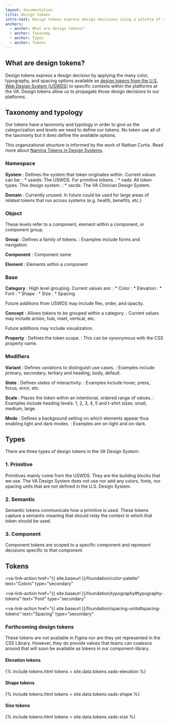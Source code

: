 ```yaml
---
layout: documentation
title: Design tokens
intro-text: Design tokens express design decisions using a palette of options from the U.S. Web Design System.
anchors:
  - anchor: What are design tokens?
  - anchor: Taxonomy
  - anchor: Types
  - anchor: Tokens
---
```


## What are design tokens?

Design tokens express a design decision by applying the many color, typography, and spacing options available as [design tokens from the U.S. Web Design System (USWDS)](https://designsystem.digital.gov/design-tokens/) to specific contexts within the platforms at the VA. Design tokens allow us to propagate those design decisions to our platforms.

## Taxonomy and typology

Our tokens have a taxonomy and typology in order to give us the categorization and levels we need to define our tokens. No token use all of the taxonomy but it does define the available options.

This organizational structure is informed by the work of Nathan Curtis. Read more about <a href="https://medium.com/eightshapes-llc/naming-tokens-in-design-systems-9e86c7444676">Naming Tokens in Design Systems</a>.

### Namespace

**System**
: Defines the system that token originates within. Current values can be:
: * uswds: The USWDS. For primitive tokens.
: * vads: All token types. This design system.
: * vacds: The VA Clinician Design System.

**Domain**
: Currently unused. In future could be used for large areas of related tokens that run across systems (e.g. health, benefits, etc.)

### Object

These levels refer to a component, element within a component, or component group.

**Group**
: Defines a family of tokens.
: Examples include forms and navigation.

**Component**
: Component name

**Element**
: Elements within a component

### Base

**Category**
: High level grouping. Current values are:
: * Color
: * Elevation
: * Font
: * Shape
: * Size
: * Spacing

Future additions from USWDS may include flex, order, and opacity.

**Concept**
: Allows tokens to be grouped within a category.
: Current values may include action, hub, inset, vertical, etc.

Future additions may include visualization.

**Property**
: Defines the token scope.
: This can be synonymous with the CSS property name.

### Modifiers

**Variant**
: Defines variations to distinguish use cases.
: Examples include primary, secondary, tertiary and heading, body, default.

**State**
: Defines states of interactivity.
: Examples include hover, press, focus, error, etc.

**Scale**
: Places the token within an intentional, ordered range of values.
: Examples include heading levels: 1, 2, 3, 4, 5 and t-shirt sizes: small, medium, large.

**Mode**
: Defines a background setting on which elements appear thus enabling light and dark modes.
: Examples are on-light and on-dark.

## Types

There are three types of design tokens in the VA Design System:

### 1. Primitive

Primitives mainly come from the USWDS. They are the building blocks that we use. The VA Design System does not use nor add any colors, fonts, nor spacing units that are not defined in the U.S. Design System.

### 2. Semantic

Semantic tokens communicate how a primitive is used. These tokens capture a semantic meaning that should relay the context in which that token should be used.

### 3. Component

Component tokens are scoped to a specific component and represent decisions specific to that component.

## Tokens

<va-link-action
  href="{{ site.baseurl }}/foundation/color-palette"
  text="Colors"
  type="secondary"
></va-link-action>

<va-link-action
  href="{{ site.baseurl }}/foundation/typography#typography-tokens"
  text="Font"
  type="secondary"
></va-link-action>

<va-link-action
  href="{{ site.baseurl }}/foundation/spacing-units#spacing-tokens"
  text="Spacing"
  type="secondary"
></va-link-action>

### Forthcoming design tokens

These tokens are not available in Figma nor are they yet represented in the CSS Library. However, they do provide values that teams can coalesce around that will soon be available as tokens in our component-library.

<va-accordion bordered="false" uswds="true">
  <va-accordion-item header="Elevation" id="second" uswds>
    <h4>Elevation tokens</h4>
    {% include tokens.html tokens = site.data.tokens.vads-elevation %}
  </va-accordion-item>
  <va-accordion-item header="Shape" id="second" uswds>
    <h4>Shape tokens</h4>
    {% include tokens.html tokens = site.data.tokens.vads-shape %}
  </va-accordion-item>
  <va-accordion-item header="Size" id="first" uswds>
    <h4>Size tokens</h4>
    {% include tokens.html tokens = site.data.tokens.vads-size %}
  </va-accordion-item>
</va-accordion>